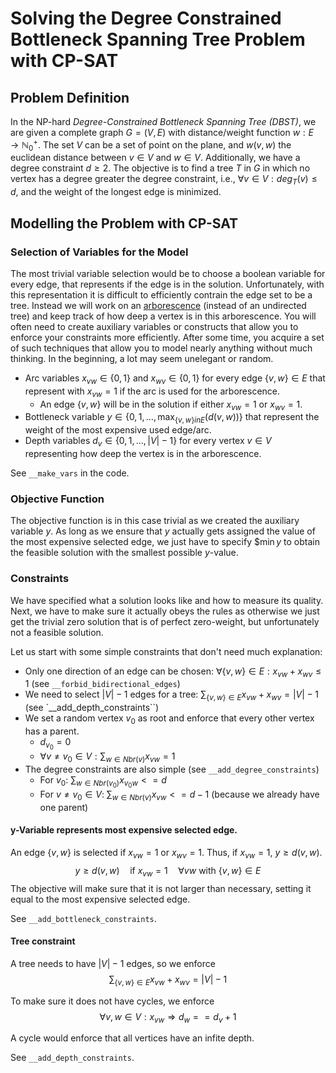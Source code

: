 # Solving the Degree Constrained Bottleneck Spanning Tree Problem with CP-SAT

## Problem Definition

In the NP-hard *Degree-Constrained Bottleneck Spanning Tree (DBST)*, we are given a complete graph $G=(V,E)$ with distance/weight function $w: E \rightarrow \mathbb{N}^+_0$.
The set $V$ can be a set of point on the plane, and $w(v,w)$ the euclidean distance between $v\in V$ and $w\in V$.
Additionally, we have a degree constraint $d\geq 2$.
The objective is to find a tree $T$ in $G$ in which no vertex has a degree greater the degree constraint, i.e., $\forall v\in V: deg_T(v)\leq d$, and the weight of the longest edge is minimized.

## Modelling the Problem with CP-SAT



### Selection of Variables for the Model

The most trivial variable selection would be to choose a boolean variable for every edge, that represents if the edge is in the solution.
Unfortunately, with this representation it is difficult to efficiently contrain the edge set to be a tree.
Instead we will work on an [arborescence](https://en.wikipedia.org/wiki/Arborescence_(graph_theory)) (instead of an undirected tree) and keep track of how deep a vertex is in this arborescence.
You will often need to create auxiliary variables or constructs that allow you to enforce your constraints more efficiently.
After some time, you acquire a set of such techniques that allow you to model nearly anything without much thinking.
In the beginning, a lot may seem unelegant or random.

* Arc variables $x_{vw}\in \{0,1\}$ and $x_{wv}\in \{0,1\}$ for every edge $\{v, w\} \in E$ that represent with $x_{vw}=1$ if the arc is used for the arborescence.
    * An edge $\{v,w\}$ will be in the solution if either $x_{vw}=1$ or $x_{wv}=1$.
* Bottleneck variable $y\in \{0,1,\ldots,\max_{\{v,w\}in E}(d(v,w))\}$ that represent the weight of the most expensive used edge/arc.
* Depth variables $d_v \in \{0, 1, \ldots, |V|-1\}$ for every vertex $v\in V$ representing how deep the vertex is in the arborescence.

See `__make_vars` in the code.

### Objective Function

The objective function is in this case trivial as we created the auxiliary variable $y$.
As long as we ensure that $y$ actually gets assigned the value of the most expensive selected edge, we just have to specify
$$\min y$
to obtain the feasible solution with the smallest possible $y$-value.

### Constraints

We have specified what a solution looks like and how to measure its quality.
Next, we have to make sure it actually obeys the rules as otherwise we just get the trivial zero solution that is of perfect zero-weight, but unfortunately not a feasible solution.

Let us start with some simple constraints that don't need much explanation:

* Only one direction of an edge can be chosen: $\forall \{v,w\}\in E: x_{vw}+x_{wv}\leq 1$ (see `__forbid_bidirectional_edges`)
* We need to select $|V|-1$ edges for a tree: $\sum_{\{v,w\}\in E}x_{vw}+x_{wv} = |V|-1$ (see `__add_depth_constraints``)
* We set a random vertex $v_0$ as root and enforce that every other vertex has a parent.
    * $d_{v_0}=0$
    * $\forall v\not= v_0\in V: \sum_{w \in Nbr(v)} x_{vw} =1$
* The degree constraints are also simple (see `__add_degree_constraints`)
    * For $v_0$: $\sum_{w \in Nbr(v_0)} x_{v_0w}<=d$
    * For $v\not=v_0\in V$: $\sum_{w\in Nbr(v)} x_{vw}<=d-1$ (because we already have one parent)

#### y-Variable represents most expensive selected edge.

An edge $\{v,w\}$ is selected if $x_{vw}=1$ or $x_{wv}=1$.
Thus, if $x_{vw}=1$, $y\geq d(v,w)$.
$$y \geq d(v,w) \quad \text{if }x_{vw}=1 \quad \forall vw \text{ with } \{v, w\}\in E$$
The objective will make sure that it is not larger than necessary, setting it equal to the most expensive selected edge.

See `__add_bottleneck_constraints`.

#### Tree constraint

A tree needs to have $|V|-1$ edges, so we enforce
$$ \sum_{\{v, w\}\in E} x_{vw}+x_{wv} = |V|-1$$

To make sure it does not have cycles, we enforce
$$\forall v,w \in V: x_{vw} \Rightarrow d_w == d_v +1$$

A cycle would enforce that all vertices have an infite depth.

See `__add_depth_constraints`.

